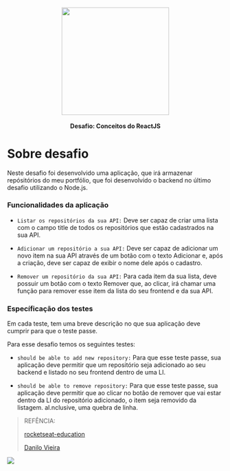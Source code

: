 <h4 align="center">
 <img src="https://camo.githubusercontent.com/8c13dc2618dbd7f76d1d574350b98fdee1335ce5/68747470733a2f2f726f636b6574736561742d63646e2e73332d73612d656173742d312e616d617a6f6e6177732e636f6d2f626f6f7463616d702d6865616465722e706e67" width="250px"/></br>
 </br>
 <b>Desafio: Conceitos do ReactJS</b>
</h4>

<h1>Sobre desafio</h1>
Neste desafio foi desenvolvido uma aplicação, que irá armazenar repósitórios do meu portfólio, que foi desenvolvido o backend no último desafio utilizando o Node.js.

### Funcionalidades da aplicação

- ```Listar os repositórios da sua API:``` Deve ser capaz de criar uma lista com o campo title de todos os repositórios que estão cadastrados na sua API.

- ```Adicionar um repositório a sua API:``` Deve ser capaz de adicionar um novo item na sua API através de um botão com o texto Adicionar e, após a criação, deve ser capaz de exibir o nome dele após o cadastro.

- ```Remover um repositório da sua API:``` Para cada item da sua lista, deve possuir um botão com o texto Remover que, ao clicar, irá chamar uma função para remover esse item da lista do seu frontend e da sua API.

### Específicação dos testes
Em cada teste, tem uma breve descrição no que sua aplicação deve cumprir para que o teste passe.

Para esse desafio temos os seguintes testes:

- ```should be able to add new repository:``` Para que esse teste passe, sua aplicação deve permitir que um repositório seja adicionado ao seu backend e listado no seu frontend dentro de uma LI.

- ```should be able to remove repository:``` Para que esse teste passe, sua aplicação deve permitir que ao clicar no botão de remover que vai estar dentro da LI do repositório adicionado, o item seja removido da listagem.
aI.nclusive, uma quebra de linha.
<blockquote>
  REFÊNCIA:
  <p><a href="https://github.com/rocketseat-education/bootcamp-gostack-desafios/tree/master/desafio-conceitos-reactjs">rocketseat-education</a></p>
  <p><a href="https://github.com/danilo-vieira">Danilo Vieira</a></p>
</blockquote>

<img src="https://camo.githubusercontent.com/a869a2aaab296ef925343d7e76518cd213eb0a30/68747470733a2f2f73746f726167652e676f6f676c65617069732e636f6d2f676f6c64656e2d77696e642f626f6f7463616d702d676f737461636b2f6865616465722d6465736166696f732d6e65772e706e67"></img>
